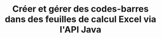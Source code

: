 ---
############################# Static ############################
layout: "auto-gen-gist"
draft: false
path: "fr/assembly/java/barcode/xlsx/"
otherformats: XLS XLT XLSM XLTX XLTM XLSB ODS 

############################# Head ############################
head_title: "Générer une image de codes-barres et l'insérer dans une feuille de calcul Excel via l'API Java"
head_description: "L'API Java GroupDocs.Assembly permet aux programmeurs de générer et d'ajouter des images de codes-barres dans des feuilles de calcul Excel (XLS, XLT, XLSX, XLSM, XLTX, XLTM et XLSB)."

############################# Header ############################
title: "Créer et gérer des codes-barres dans des feuilles de calcul Excel via l'API Java"
description: "L'API Java GroupDocs.Assembly permet aux développeurs de logiciels de générer et de gérer par programme des codes-barres dans des documents de feuille de calcul Excel dans des applications Java et JSP."

######################### Download Button #######################
button:
    enable: true

############################# About ############################
about:
    enable: true
    title: "Comment générer des images de codes-barres dans des feuilles de calcul ?"
    content: |
       Le logiciel de feuille de calcul est un outil utile qui permet aux utilisateurs de stocker, d'analyser et de générer des rapports sur de grandes quantités de données. GroupDocs.Assembly est une excellente API Java qui permet aux développeurs de logiciels de créer, d'organiser et d'imprimer facilement des images de codes à barres dans une feuille de calcul Excel. Les codes-barres sont des codes numériques stockant des informations lisibles par machine qui apportent rapidité et précision aux systèmes d'inventaire. À l'aide de l'API Java GroupDocs.Assembly, vous pouvez dessiner par programmation de nombreuses images de codes-barres 1D et 2D avec le texte, l'apparence et différents types d'encodage personnalisés dans la feuille de calcul Microsoft Excel. L'API permet également aux utilisateurs de gérer facilement leurs codes-barres et ne nécessite l'installation d'aucun logiciel externe ou outil tiers. Il prend en charge des fonctionnalités telles que la modification de la taille de l'image du code-barres, les paramètres de couleurs de premier plan et d'arrière-plan, le réglage de la taille de la police, le réglage de la résolution de l'image du code-barres, la correction automatique du texte du code-barres et bien d'autres. 

############################# content ############################
steps:
    enable: true
    block:
    - title_left: "Créer des codes-barres dans XLSX feuilles de calcul via Java"
      content_left: |
       GroupDocs.Assembly Java fournit une prise en charge complète pour la création et la gestion de codes-barres dans la feuille de calcul XLSX. Le code Java suivant montre comment créer et insérer des images de codes à barres dans un document de feuille de calcul Microsoft Excel. 

      title_right: "Comment ajouter des images de codes-barres dans le fichier XLSX"
      content_right: |
       * Créez une instance de [DocumentAssembler](https://apireference.groupdocs.com/assembly/java/com.groupdocs.assembly/DocumentAssembler)
       * Créer un exemple d'objet de source de données
       * Appelez [AssembleDocument](https://apireference.groupdocs.com/assembly/java/com.groupdocs.assembly/DocumentAssembler#assembleDocument-java.io.InputStream-java.io.OutputStream-com.groupdocs.assembly.DataSourceInfo...-) méthode avec les paramètres suivants
           * Diffusez pour lire un modèle de document à partir de.
           * Stream pour écrire le document résultant.
           * Options de chargement et d'enregistrement de documents.
           * Détails Informations sur les objets de source de données à utiliser.

      gisthash: "d597241fa3f68e3945a19ef3231070eb"
      gistfile: "create_barcodes_in_spreadsheet_file.java"

    - title_left: "Configuration requise"
      content_left: |
       Les API Java GroupDocs.Assembly sont prises en charge sur toutes les principales plateformes et systèmes d'exploitation. Il peut générer des documents dans Microsoft Word, Excel, PowerPoint, Outlook, OpenOffice et plus de 50 autres formats. Pour un guide complet de la configuration système requise, veuillez visiter [système requis](https://docs.groupdocs.com/assembly/java/system-requirements/) Avant d'exécuter le code ci-dessous, assurez-vous que les prérequis suivants sont installés sur votre système:
         * Systèmes d'exploitation : Microsoft Windows, Linux, MacOS
         * Prise en charge des versions Java : J2SE 7.0 (1.7), J2SE 8.0 (1.8) ou supérieur
         * Obtenez la dernière version des API Java GroupDocs.Assembly de [Maven](https://mvnrepository.com/artifact/com.groupdocs/groupdocs-assembly/)
        
      title_right: "Pourquoi utiliser GroupDocs.Assembly"
      content_right: |
        * Créez des documents personnalisés à partir de modèles.
        * Joindre dynamiquement des pièces jointes aux e-mails.
        * Aucun logiciel supplémentaire n'est requis pour créer et automatiser des documents.
        * Génère un document de sortie basé sur la source de données.
        * Insérer dynamiquement le contenu du document dans le rapport
        * Appliquer la formule lors de l'assemblage de la feuille de calcul.
        * Fournit un support pour plusieurs formats de données
        * Prise en charge des opérations de données séquentielles.
demos:
    enable: true

more_formats:
    enable: true


back_to_top:
    enable: true
---